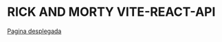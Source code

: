 # RICK AND MORTY VITE-REACT-API  

[Pagina desplegada](https://luisegarciac.github.io/react-rick-and-morty-api/)

